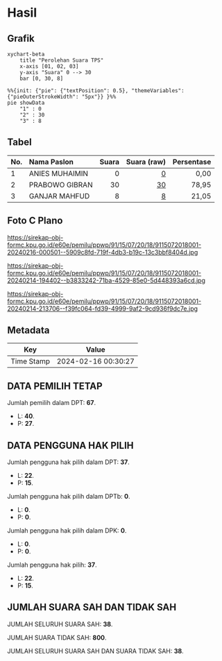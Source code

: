 # Hasil

## Grafik

```mermaid
xychart-beta
    title "Perolehan Suara TPS"
    x-axis [01, 02, 03]
    y-axis "Suara" 0 --> 30
    bar [0, 30, 8]
```

```mermaid
%%{init: {"pie": {"textPosition": 0.5}, "themeVariables": {"pieOuterStrokeWidth": "5px"}} }%%
pie showData
    "1" : 0
    "2" : 30
    "3" : 8
```

## Tabel

| No. | Nama Paslon    | Suara | Suara (raw) | Persentase |
|:--- |:-------------- | -----:| -----------:| ----------:|
| 1   | ANIES MUHAIMIN | 0     | [0][p-1]    | 0,00       |
| 2   | PRABOWO GIBRAN | 30    | [30][p-2]   | 78,95      |
| 3   | GANJAR MAHFUD  | 8     | [8][p-3]    | 21,05      |


[p-1]: https://github.com/gigit-pemilu/pemilu-2024-91-papua/blob/main/pilpres/hitung-suara/sub/91-papua/sub/15-waropen/sub/07-risei-sayati/sub/2018-orambin/sub/001-tps/sub/paslon-1.txt
[p-2]: https://github.com/gigit-pemilu/pemilu-2024-91-papua/blob/main/pilpres/hitung-suara/sub/91-papua/sub/15-waropen/sub/07-risei-sayati/sub/2018-orambin/sub/001-tps/sub/paslon-2.txt
[p-3]: https://github.com/gigit-pemilu/pemilu-2024-91-papua/blob/main/pilpres/hitung-suara/sub/91-papua/sub/15-waropen/sub/07-risei-sayati/sub/2018-orambin/sub/001-tps/sub/paslon-3.txt

## Foto C Plano

https://sirekap-obj-formc.kpu.go.id/e60e/pemilu/ppwp/91/15/07/20/18/9115072018001-20240216-000501--5909c8fd-719f-4db3-b19c-13c3bbf8404d.jpg

https://sirekap-obj-formc.kpu.go.id/e60e/pemilu/ppwp/91/15/07/20/18/9115072018001-20240214-194402--b3833242-71ba-4529-85e0-5d448393a6cd.jpg

https://sirekap-obj-formc.kpu.go.id/e60e/pemilu/ppwp/91/15/07/20/18/9115072018001-20240214-213706--f39fc064-fd39-4999-9af2-9cd936f9dc7e.jpg


## Metadata

| Key        | Value               |
| ---------- | ------------------- |
| Time Stamp | 2024-02-16 00:30:27 |


## DATA PEMILIH TETAP

Jumlah pemilih dalam DPT: **67**.
 * L: **40**.
 * P: **27**.

## DATA PENGGUNA HAK PILIH

Jumlah pengguna hak pilih dalam DPT: **37**.
 * L: **22**.
 * P: **15**.

Jumlah pengguna hak pilih dalam DPTb: **0**.
 * L: **0**.
 * P: **0**.

Jumlah pengguna hak pilih dalam DPK: **0**.
 * L: **0**.
 * P: **0**.

Jumlah pengguna hak pilih: **37**.
 * L: **22**.
 * P: **15**.

## JUMLAH SUARA SAH DAN TIDAK SAH

JUMLAH SELURUH SUARA SAH: **38**.

JUMLAH SUARA TIDAK SAH: **800**.

JUMLAH SELURUH SUARA SAH DAN SUARA TIDAK SAH: **38**.


